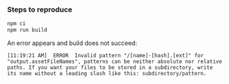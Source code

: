 ### Steps to reproduce

```sh
npm ci
npm run build
```

An error appears and build does not succeed:
```
[11:19:21 AM]  ERROR  Invalid pattern "/[name]-[hash].[ext]" for "output.assetFileNames", patterns can be neither absolute nor relative paths. If you want your files to be stored in a subdirectory, write its name without a leading slash like this: subdirectory/pattern.
```

